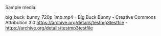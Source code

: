 Sample media:

big_buck_bunny_720p_1mb.mp4 - Big Buck Bunny - Creative Commons Attribution 3.0
https://archive.org/details/testmp3testfile - https://archive.org/details/testmp3testfile
